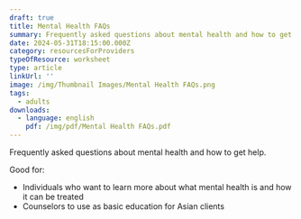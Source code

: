 ```yaml
---
draft: true
title: Mental Health FAQs
summary: Frequently asked questions about mental health and how to get help
date: 2024-05-31T18:15:00.000Z
category: resourcesForProviders
typeOfResource: worksheet
type: article
linkUrl: ''
image: /img/Thumbnail Images/Mental Health FAQs.png
tags:
  - adults
downloads:
  - language: english
    pdf: /img/pdf/Mental Health FAQs.pdf
---
```


Frequently asked questions about mental health and how to get help.

Good for:

* Individuals who want to learn more about what mental health is and how it can be treated 
* Counselors to use as basic education for Asian clients 
